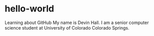 # hello-world
Learning about GitHub
My name is Devin Hall. I am a senior computer science student at University of Colorado Colorado Springs. 
